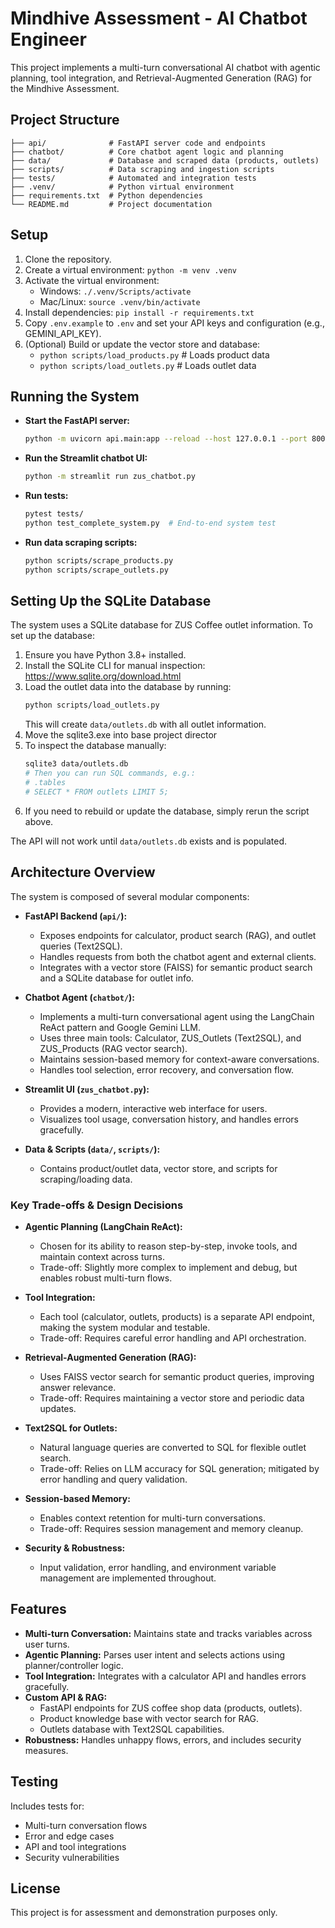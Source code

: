 # Mindhive Assessment - AI Chatbot Engineer

This project implements a multi-turn conversational AI chatbot with agentic planning, tool integration, and Retrieval-Augmented Generation (RAG) for the Mindhive Assessment.

## Project Structure

```
├── api/              # FastAPI server code and endpoints
├── chatbot/          # Core chatbot agent logic and planning
├── data/             # Database and scraped data (products, outlets)
├── scripts/          # Data scraping and ingestion scripts
├── tests/            # Automated and integration tests
├── .venv/            # Python virtual environment
├── requirements.txt  # Python dependencies
└── README.md         # Project documentation
```

## Setup

1. Clone the repository.
2. Create a virtual environment: `python -m venv .venv`
3. Activate the virtual environment:
   - Windows: `./.venv/Scripts/activate`
   - Mac/Linux: `source .venv/bin/activate`
4. Install dependencies: `pip install -r requirements.txt`
5. Copy `.env.example` to `.env` and set your API keys and configuration (e.g., GEMINI_API_KEY).
6. (Optional) Build or update the vector store and database:
   - `python scripts/load_products.py`  # Loads product data
   - `python scripts/load_outlets.py`   # Loads outlet data

## Running the System

- **Start the FastAPI server:**
  ```bash
  python -m uvicorn api.main:app --reload --host 127.0.0.1 --port 8000
  ```
- **Run the Streamlit chatbot UI:**
  ```bash
  python -m streamlit run zus_chatbot.py
  ```
- **Run tests:**
  ```bash
  pytest tests/
  python test_complete_system.py  # End-to-end system test
  ```
- **Run data scraping scripts:**
  ```bash
  python scripts/scrape_products.py
  python scripts/scrape_outlets.py
  ```

## Setting Up the SQLite Database

The system uses a SQLite database for ZUS Coffee outlet information. To set up the database:

1. Ensure you have Python 3.8+ installed.
2. Install the SQLite CLI for manual inspection: https://www.sqlite.org/download.html
3. Load the outlet data into the database by running:
   ```bash
   python scripts/load_outlets.py
   ```
   This will create `data/outlets.db` with all outlet information.
4. Move the sqlite3.exe into base project director
5. To inspect the database manually:
   ```bash
   sqlite3 data/outlets.db
   # Then you can run SQL commands, e.g.:
   # .tables
   # SELECT * FROM outlets LIMIT 5;
   ```
6. If you need to rebuild or update the database, simply rerun the script above.

The API will not work until `data/outlets.db` exists and is populated.

## Architecture Overview

The system is composed of several modular components:

- **FastAPI Backend (`api/`):**
  - Exposes endpoints for calculator, product search (RAG), and outlet queries (Text2SQL).
  - Handles requests from both the chatbot agent and external clients.
  - Integrates with a vector store (FAISS) for semantic product search and a SQLite database for outlet info.

- **Chatbot Agent (`chatbot/`):**
  - Implements a multi-turn conversational agent using the LangChain ReAct pattern and Google Gemini LLM.
  - Uses three main tools: Calculator, ZUS_Outlets (Text2SQL), and ZUS_Products (RAG vector search).
  - Maintains session-based memory for context-aware conversations.
  - Handles tool selection, error recovery, and conversation flow.

- **Streamlit UI (`zus_chatbot.py`):**
  - Provides a modern, interactive web interface for users.
  - Visualizes tool usage, conversation history, and handles errors gracefully.

- **Data & Scripts (`data/`, `scripts/`):**
  - Contains product/outlet data, vector store, and scripts for scraping/loading data.

### Key Trade-offs & Design Decisions

- **Agentic Planning (LangChain ReAct):**
  - Chosen for its ability to reason step-by-step, invoke tools, and maintain context across turns.
  - Trade-off: Slightly more complex to implement and debug, but enables robust multi-turn flows.

- **Tool Integration:**
  - Each tool (calculator, outlets, products) is a separate API endpoint, making the system modular and testable.
  - Trade-off: Requires careful error handling and API orchestration.

- **Retrieval-Augmented Generation (RAG):**
  - Uses FAISS vector search for semantic product queries, improving answer relevance.
  - Trade-off: Requires maintaining a vector store and periodic data updates.

- **Text2SQL for Outlets:**
  - Natural language queries are converted to SQL for flexible outlet search.
  - Trade-off: Relies on LLM accuracy for SQL generation; mitigated by error handling and query validation.

- **Session-based Memory:**
  - Enables context retention for multi-turn conversations.
  - Trade-off: Requires session management and memory cleanup.

- **Security & Robustness:**
  - Input validation, error handling, and environment variable management are implemented throughout.

## Features

- **Multi-turn Conversation:** Maintains state and tracks variables across user turns.
- **Agentic Planning:** Parses user intent and selects actions using planner/controller logic.
- **Tool Integration:** Integrates with a calculator API and handles errors gracefully.
- **Custom API & RAG:** 
  - FastAPI endpoints for ZUS coffee shop data (products, outlets).
  - Product knowledge base with vector search for RAG.
  - Outlets database with Text2SQL capabilities.
- **Robustness:** Handles unhappy flows, errors, and includes security measures.

## Testing

Includes tests for:
- Multi-turn conversation flows
- Error and edge cases
- API and tool integrations
- Security vulnerabilities

## License

This project is for assessment and demonstration purposes only.
